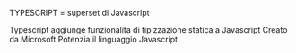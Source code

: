TYPESCRIPT = superset di Javascript

Typescript aggiunge funzionalita di tipizzazione statica a Javascript
Creato da Microsoft
Potenzia il linguaggio Javascript